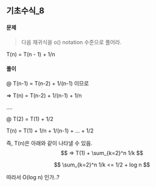 ## 기초수식_8

#### 문제 

> 다음 재귀식을 o() notation 수준으로 풀어라.

T(n) = T(n - 1) + 1/n

#### 풀이

@ T(n-1) = T(n-2) + 1/(n-1) 이므로

=> T(n) = T(n-2) + 1/(n-1) + 1/n

....

@ T(2) = T(1) + 1/2 

T(n) = T(1) + 1/n + 1/(n-1) + ... + 1/2

즉, T(n)은 아래와 같이 나타낼 수 있음.
$$
=> T(1) + \sum_{k=2}^n 1/k
$$

$$
\sum_{k=2}^n 1/k <= 1/2 + log n
$$

따라서 O(log n) 인가..?